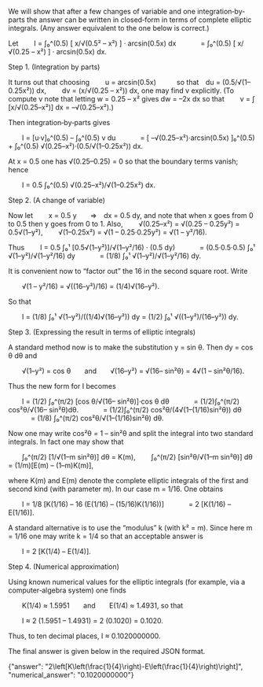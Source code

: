 We will show that after a few changes of variable and one integration‐by‐parts the answer can be written in closed‐form in terms of complete elliptic integrals. (Any answer equivalent to the one below is correct.)

Let
  I = ∫₀^(0.5) [ x/√(0.5² – x²) ] · arcsin(0.5x) dx
    = ∫₀^(0.5) [ x/√(0.25 – x²) ] · arcsin(0.5x) dx.

Step 1. (Integration by parts)

It turns out that choosing
  u = arcsin(0.5x)   so that du = (0.5/√(1–0.25x²)) dx,
  dv = (x/√(0.25 – x²)) dx,
one may find v explicitly. (To compute v note that letting w = 0.25 – x² gives dw = –2x dx so that
  v = ∫ [x/√(0.25–x²)] dx = –√(0.25–x²).)

Then integration‐by‐parts gives

  I = [u·v]₀^(0.5) – ∫₀^(0.5) v du
    = [ –√(0.25–x²)·arcsin(0.5x) ]₀^(0.5) + ∫₀^(0.5) √(0.25–x²)·(0.5/√(1–0.25x²)) dx.

At x = 0.5 one has √(0.25–0.25) = 0 so that the boundary terms vanish; hence

  I = 0.5 ∫₀^(0.5) √(0.25–x²)/√(1–0.25x²) dx.

Step 2. (A change of variable)

Now let
  x = 0.5 y  ⇒ dx = 0.5 dy,
and note that when x goes from 0 to 0.5 then y goes from 0 to 1. Also,
  √(0.25–x²) = √(0.25 – 0.25y²) = 0.5√(1–y²),
  √(1–0.25x²) = √(1 – 0.25·0.25y²) = √(1 – y²/16).

Thus
  I = 0.5 ∫₀¹ [0.5√(1–y²)]/√(1–y²/16) · (0.5 dy)
    = (0.5·0.5·0.5) ∫₀¹ √(1–y²)/√(1–y²/16) dy
    = (1/8) ∫₀¹ √(1–y²)/√(1–y²/16) dy.

It is convenient now to “factor out” the 16 in the second square root. Write

  √(1 – y²/16) = √((16–y²)/16) = (1/4)√(16–y²).

So that

  I = (1/8) ∫₀¹ √(1–y²)/((1/4)√(16–y²)) dy = (1/2) ∫₀¹ √((1–y²)/(16–y²)) dy.

Step 3. (Expressing the result in terms of elliptic integrals)

A standard method now is to make the substitution y = sin θ. Then dy = cos θ dθ and

  √(1–y²) = cos θ  and  √(16–y²) = √(16– sin²θ) = 4√(1 – sin²θ/16).

Thus the new form for I becomes

  I = (1/2) ∫₀^(π/2) [cos θ/√(16– sin²θ)]·cos θ dθ
    = (1/2)∫₀^(π/2) cos²θ/√(16– sin²θ)dθ.
    = (1/2)∫₀^(π/2) cos²θ/(4√(1–(1/16)sin²θ)) dθ
    = (1/8) ∫₀^(π/2) cos²θ/√(1–(1/16)sin²θ) dθ.

Now one may write cos²θ = 1 – sin²θ and split the integral into two standard integrals. In fact one may show that

  ∫₀^(π/2) [1/√(1–m sin²θ)] dθ = K(m),
  ∫₀^(π/2) [sin²θ/√(1–m sin²θ)] dθ = (1/m)[E(m) – (1–m)K(m)],

where K(m) and E(m) denote the complete elliptic integrals of the first and second kind (with parameter m). In our case m = 1/16. One obtains

  I = 1/8 [K(1/16) – 16 (E(1/16) – (15/16)K(1/16))]
    = 2 [K(1/16) – E(1/16)].

A standard alternative is to use the “modulus” k (with k² = m). Since here m = 1/16 one may write k = 1/4 so that an acceptable answer is

  I = 2 [K(1/4) – E(1/4)].

Step 4. (Numerical approximation)

Using known numerical values for the elliptic integrals (for example, via a computer‐algebra system) one finds

  K(1/4) ≈ 1.5951  and  E(1/4) ≈ 1.4931,
so that

  I ≈ 2 (1.5951 – 1.4931) = 2 (0.1020) = 0.1020.

Thus, to ten decimal places, I ≈ 0.1020000000.

The final answer is given below in the required JSON format.

{"answer": "2\\left[K\\left(\\frac{1}{4}\\right)-E\\left(\\frac{1}{4}\\right)\\right]", "numerical_answer": "0.1020000000"}